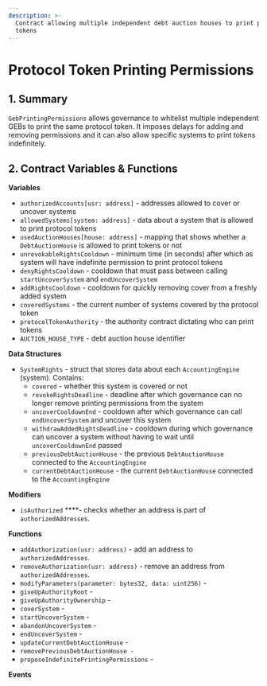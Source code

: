 ```yaml
---
description: >-
  Contract allowing multiple independent debt auction houses to print protocol
  tokens
---
```


# Protocol Token Printing Permissions

## 1. Summary <a id="1-introduction-summary"></a>

`GebPrintingPermissions` allows governance to whitelist multiple independent GEBs to print the same protocol token. It imposes delays for adding and removing permissions and it can also allow specific systems to print tokens indefinitely. 

## 2. Contract Variables & Functions <a id="2-contract-details"></a>

**Variables**

* `authorizedAccounts[usr: address]` - addresses allowed to cover or uncover systems
* `allowedSystems[system: address]` - data about a system that is allowed to print protocol tokens
* `usedAuctionHouses[house: address]` - mapping that shows whether a `DebtAuctionHouse` is allowed to print tokens or not
* `unrevokableRightsCooldown` - minimum time \(in seconds\) after which as system will have indefinite permission to print protocol tokens
* `denyRightsCooldown` - cooldown that must pass between calling `startUncoverSystem` and `endUncoverSystem`
* `addRightsCooldown` - cooldown for quickly removing cover from a freshly added system 
* `coveredSystems` - the current number of systems covered by the protocol token
* `protocolTokenAuthority` - the authority contract dictating who can print tokens
* `AUCTION_HOUSE_TYPE` - debt auction house identifier

**Data Structures**

* `SystemRights` - struct that stores data about each `AccountingEngine` \(system\). Contains:
  * `covered` - whether this system is covered or not
  * `revokeRightsDeadline` - deadline after which governance can no longer remove printing permissions from the system
  * `uncoverCooldownEnd` - cooldown after which governance can call `endUncoverSystem` and uncover this system
  * `withdrawAddedRightsDeadline` - cooldown during which governance can uncover a system without having to wait until `uncoverCooldownEnd` passed
  * `previousDebtAuctionHouse` - the previous `DebtAuctionHouse` connected to the `AccountingEngine`
  * `currentDebtAuctionHouse` - the current `DebtAuctionHouse` connected to the `AccountingEngine`

**Modifiers**

* `isAuthorized` ****- checks whether an address is part of `authorizedAddresses`.

**Functions**

* `addAuthorization(usr: address)` - add an address to `authorizedAddresses`.
* `removeAuthorization(usr: address)` - remove an address from `authorizedAddresses`.
* `modifyParameters(parameter: bytes32, data: uint256)` - 
* `giveUpAuthorityRoot` -
* `giveUpAuthorityOwnership` -
* `coverSystem` -
* `startUncoverSystem` -
* `abandonUncoverSystem` -
* `endUncoverSystem` -
* `updateCurrentDebtAuctionHouse` -
* `removePreviousDebtAuctionHouse -`
* `proposeIndefinitePrintingPermissions` -

**Events**

